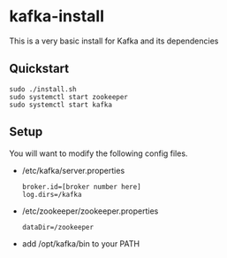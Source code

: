 # kafka-install
This is a very basic install for Kafka and its dependencies

## Quickstart
```
sudo ./install.sh
sudo systemctl start zookeeper
sudo systemctl start kafka
```

## Setup
You will want to modify the following config files.
  * /etc/kafka/server.properties
    ```
    broker.id=[broker number here]
    log.dirs=/kafka
    ```
  * /etc/zookeeper/zookeeper.properties
    ```
    dataDir=/zookeeper
    ```
  * add /opt/kafka/bin to your PATH
